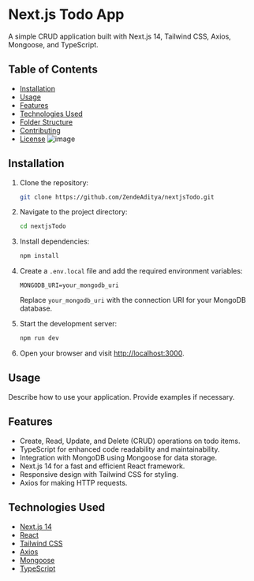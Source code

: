 # Next.js Todo App

A simple CRUD application built with Next.js 14, Tailwind CSS, Axios, Mongoose, and TypeScript.

## Table of Contents

- [Installation](#installation)
- [Usage](#usage)
- [Features](#features)
- [Technologies Used](#technologies-used)
- [Folder Structure](#folder-structure)
- [Contributing](#contributing)
- [License](#license)
![image](https://github.com/ZendeAditya/nextjsTodo/assets/91424824/41580e4e-00e8-43cd-af5b-64e9e9d9171d)


## Installation

1. Clone the repository:

   ```bash
   git clone https://github.com/ZendeAditya/nextjsTodo.git
   ```

2. Navigate to the project directory:

   ```bash
   cd nextjsTodo
   ```

3. Install dependencies:

   ```bash
   npm install
   ```

4. Create a `.env.local` file and add the required environment variables:

   ```env
   MONGODB_URI=your_mongodb_uri
   ```

   Replace `your_mongodb_uri` with the connection URI for your MongoDB database.

5. Start the development server:

   ```bash
   npm run dev
   ```

6. Open your browser and visit [http://localhost:3000](http://localhost:3000).

## Usage

Describe how to use your application. Provide examples if necessary.

## Features

- Create, Read, Update, and Delete (CRUD) operations on todo items.
- TypeScript for enhanced code readability and maintainability.
- Integration with MongoDB using Mongoose for data storage.
- Next.js 14 for a fast and efficient React framework.
- Responsive design with Tailwind CSS for styling.
- Axios for making HTTP requests.

## Technologies Used

- [Next.js 14](https://nextjs.org/)
- [React](https://reactjs.org/)
- [Tailwind CSS](https://tailwindcss.com/)
- [Axios](https://axios-http.com/)
- [Mongoose](https://mongoosejs.com/)
- [TypeScript](https://www.typescriptlang.org/)

